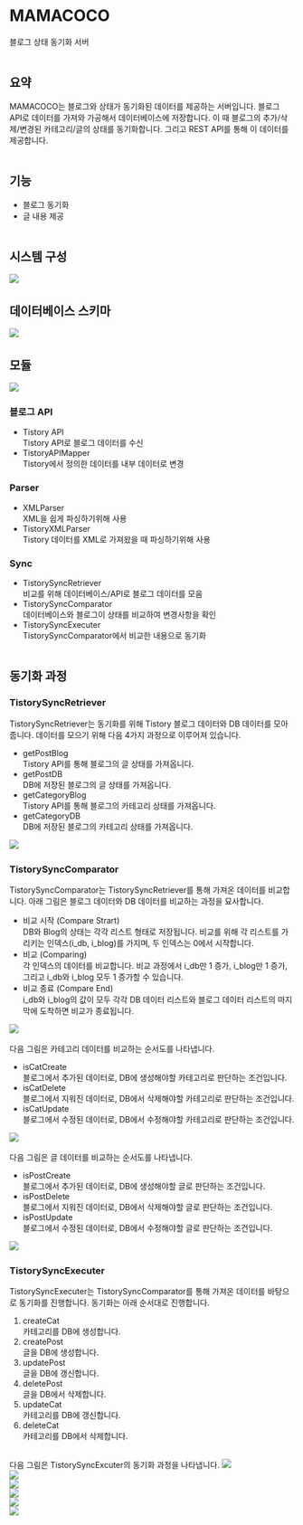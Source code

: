 # MAMACOCO
 블로그 상태 동기화 서버  
&nbsp;  

## 요약
 MAMACOCO는 블로그와 상태가 동기화된 데이터를 제공하는 서버입니다. 블로그 API로 데이터를 가져와 가공해서 데이터베이스에 저장합니다. 이 때 블로그의 추가/삭제/변경된 카테고리/글의 상태를 동기화합니다. 그리고 REST API를 통해 이 데이터를 제공합니다.  
&nbsp;  
 
## 기능
- 블로그 동기화
- 글 내용 제공  
&nbsp;  

## 시스템 구성
<img src="/image/시스템 구성.png">  
&nbsp;  

## 데이터베이스 스키마
<img src="/image/scheme.png">  
&nbsp;  

## 모듈
<img src="/image/모듈 관계도.png">

### 블로그 API
- Tistory API  
Tistory API로 블로그 데이터를 수신
- TistoryAPIMapper  
Tistory에서 정의한 데이터를 내부 데이터로 변경
### Parser
- XMLParser  
XML을 쉽게 파싱하기위해 사용
- TistoryXMLParser  
Tistory 데이터를 XML로 가져왔을 때 파싱하기위해 사용
### Sync
- TistorySyncRetriever  
비교를 위해 데이터베이스/API로 블로그 데이터를 모음
- TistorySyncComparator  
데이터베이스와 블로그이 상태를 비교하여 변경사항을 확인
- TistorySyncExecuter  
TistorySyncComparator에서 비교한 내용으로 동기화  
&nbsp;  

## 동기화 과정

### TistorySyncRetriever

TistorySyncRetriever는 동기화를 위해 Tistory 블로그 데이터와 DB 데이터를 모아줍니다. 데이터를 모으기 위해 다음 4가지 과정으로 이루어져 있습니다.
- getPostBlog  
Tistory API를 통해 블로그의 글 상태를 가져옵니다.
- getPostDB  
DB에 저장된 블로그의 글 상태를 가져옵니다.
- getCategoryBlog  
Tistory API를 통해 블로그의 카테고리 상태를 가져옵니다.
- getCategoryDB  
DB에 저장된 블로그의 카테고리 상태를 가져옵니다.
<img src="/image/Retriever.png">  
&nbsp;  

### TistorySyncComparator

TistorySyncComparator는 TistorySyncRetriever를 통해 가져온 데이터를 비교합니다. 아래 그림은 블로그 데이터와 DB 데이터를 비교하는 과정을 묘사합니다.  
- 비교 시작 (Compare Strart)  
DB와 Blog의 상태는 각각 리스트 형태로 저장됩니다. 비교를 위해 각 리스트를 가리키는 인덱스(i_db, i_blog)를 가지며, 두 인덱스는 0에서 시작합니다.
- 비교 (Comparing)  
각 인덱스의 데이터를 비교합니다. 비교 과정에서 i_db만 1 증가, i_blog만 1 증가, 그리고 i_db와 i_blog 모두 1 증가할 수 있습니다.
- 비교 종료 (Compare End)  
i_db와 i_blog의 값이 모두 각각 DB 데이터 리스트와 블로그 데이터 리스트의 마지막에 도착하면 비교가 종료됩니다.
<img src="/image/Comparator.png">  
&nbsp;  

다음 그림은 카테고리 데이터를 비교하는 순서도를 나타냅니다.
- isCatCreate  
블로그에서 추가된 데이터로, DB에 생성해야할 카테고리로 판단하는 조건입니다.
- isCatDelete  
블로그에서 지워진 데이터로, DB에서 삭제해야할 카테고리로 판단하는 조건입니다.
- isCatUpdate  
블로그에서 수정된 데이터로, DB에서 수정해야할 카테고리로 판단하는 조건입니다.
<img src="/image/Comparator_Category.png">  
&nbsp;  

다음 그림은 글 데이터를 비교하는 순서도를 나타냅니다.
- isPostCreate  
블로그에서 추가된 데이터로, DB에 생성해야할 글로 판단하는 조건입니다.
- isPostDelete  
블로그에서 지워진 데이터로, DB에서 삭제해야할 글로 판단하는 조건입니다.
- isPostUpdate  
블로그에서 수정된 데이터로, DB에서 수정해야할 글로 판단하는 조건입니다.
<img src="/image/Comparator_Post.png">  
&nbsp;  

### TistorySyncExecuter

TistorySyncExecuter는 TistorySyncComparator를 통해 가져온 데이터를 바탕으로 동기화를 진행합니다. 동기화는 아래 순서대로 진행합니다.
1) createCat  
카테고리를 DB에 생성합니다.
2) createPost  
글을 DB에 생성합니다.
3) updatePost  
글을 DB에 갱신합니다.
4) deletePost  
글을 DB에서 삭제합니다.
5) updateCat  
카테고리를 DB에 갱신합니다.
6) deleteCat  
카테고리를 DB에서 삭제합니다.  
&nbsp;  

다음 그림은 TistorySyncExcuter의 동기화 과정을 나타냅니다.
<img src="/image/Executer1.png">  
<img src="/image/Executer2.png">  
<img src="/image/Executer3.png">  
<img src="/image/Executer4.png">  
<img src="/image/Executer5.png">  
<img src="/image/Executer6.png">  
&nbsp;  
